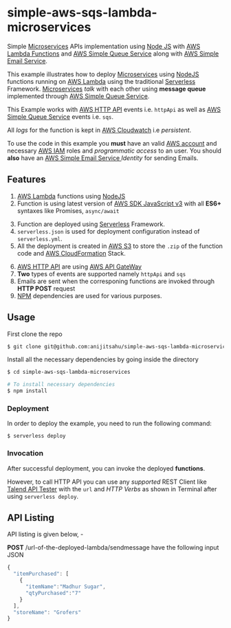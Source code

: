 # simple-aws-sqs-lambda-microservices

Simple [Microservices](https://aws.amazon.com/microservices/) APIs implementation using [Node JS](https://nodejs.org/en/docs/) with [AWS Lambda Functions](https://aws.amazon.com/lambda/) and [AWS Simple Queue Service](https://aws.amazon.com/sqs/) along with [AWS Simple Email Service](https://aws.amazon.com/ses/).

This example illustrates how to deploy [Microservices](https://aws.amazon.com/microservices/) using [NodeJS](https://nodejs.org/en/docs/) functions running on [AWS Lambda](https://aws.amazon.com/lambda/) using the traditional [Serverless](https://www.serverless.com/framework/docs/providers/aws/guide/intro) Framework. [Microservices](https://aws.amazon.com/microservices/) _talk_ with each other using **message queue** implemented through [AWS Simple Queue Service](https://aws.amazon.com/sqs/).

This Example works with [AWS HTTP API](https://docs.aws.amazon.com/apigateway/latest/developerguide/http-api-develop.html) events i.e. `httpApi` as well as [AWS Simple Queue Service](https://aws.amazon.com/sqs/) events i.e. `sqs`.

All _logs_ for the function is kept in [AWS Cloudwatch](https://aws.amazon.com/cloudwatch/) i.e _persistent_.

To use the code in this example you **must** have an valid [AWS account](https://aws.amazon.com/account/) and necessary [AWS IAM](https://aws.amazon.com/iam/) roles and _programmatic access_ to an user. You should **also** have an [AWS Simple Email Service ](https://aws.amazon.com/ses/) _Identity_ for sending Emails.

## Features

1. [AWS Lambda](https://aws.amazon.com/lambda/) functions using [NodeJS](https://nodejs.org/en/docs/)
2. Function is using latest version of [AWS SDK JavaScript v3](https://docs.aws.amazon.com/sdk-for-javascript/v3/developer-guide/welcome.html) with all **ES6+** syntaxes like Promises, `async/await`

<ol start="3">
  <li>
     Function are deployed using <a href="https://www.serverless.com/framework/docs/providers/aws/guide/intro">Serverless</a> Framework.
  </li>  
  <li>
    <code>serverless.json</code> is used for deployment configuration instead of <code>serverless.yml</code>.
  </li>  
  <li>
    All the deployment is created in <a href="https://aws.amazon.com/s3/">AWS S3</a> to store the <code>.zip</code> of the function code and <a href="https://aws.amazon.com/cloudformation/">AWS CloudFormation</a> Stack.
  </li>  
</ol>

6. [AWS HTTP API](https://docs.aws.amazon.com/apigateway/latest/developerguide/http-api-develop.html) are using [AWS API GateWay](https://aws.amazon.com/api-gateway/)
7. **Two** types of events are supported namely `httpApi` and `sqs`
8. Emails are sent when the corresponing functions are invoked through **HTTP POST** request
9. [NPM](https://www.npmjs.com/) dependencies are used for various purposes.


## Usage

First clone the repo

```bash
$ git clone git@github.com:anijitsahu/simple-aws-sqs-lambda-microservices.git
```

Install all the necessary dependencies by going inside the directory

```bash
$ cd simple-aws-sqs-lambda-microservices

# To install necessary dependencies
$ npm install
```

### Deployment

In order to deploy the example, you need to run the following command:

```
$ serverless deploy
```

### Invocation

After successful deployment, you can invoke the deployed **functions**.

However, to call HTTP API you can use any _supported_ REST Client like [Talend API Tester](https://chrome.google.com/webstore/detail/talend-api-tester-free-ed/aejoelaoggembcahagimdiliamlcdmfm?hl=en) with the `url` and _HTTP Verbs_ as shown in Terminal after using `serverless deploy`.

## API Listing

API listing is given below, -

**POST** /url-of-the-deployed-lambda/sendmessage have the following input JSON

```javascript
{
  "itemPurchased": [
    {
      "itemName":"Madhur Sugar",
      "qtyPurchased":"7"
    }
  ],
  "storeName": "Grofers"
}
```
